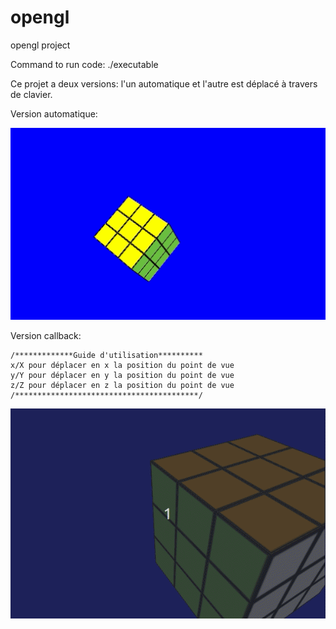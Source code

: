 # opengl
opengl project

Command to run code:
./executable

Ce projet a deux versions: l'un automatique et l'autre est déplacé à travers de clavier.

Version automatique:

![](rubik.gif)

Version callback:

    /*************Guide d'utilisation**********
    x/X pour déplacer en x la position du point de vue
    y/Y pour déplacer en y la position du point de vue
    z/Z pour déplacer en z la position du point de vue
    /*****************************************/
![](v2.gif)
